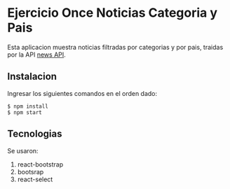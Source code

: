 # Ejercicio Once Noticias Categoria y Pais

Esta aplicacion muestra noticias filtradas por categorias y por pais, traidas por la API [news API](https://newsapi.org/).


## Instalacion 
Ingresar los siguientes comandos en el orden dado:
```
$ npm install
$ npm start
```
## Tecnologias
Se usaron:
1. react-bootstrap
2. bootsrap
3. react-select